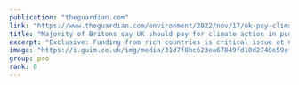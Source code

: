 ```yaml
---
publication: "theguardian.com"
link: "https://www.theguardian.com/environment/2022/nov/17/uk-pay-climate-action-poor-countries-cop27-poll"
title: "Majority of Britons say UK should pay for climate action in poor countries"
excerpt: "Exclusive: Funding from rich countries is critical issue at Cop27 and poll shows many think UK has duty to provide it"
image: "https://i.guim.co.uk/img/media/31d7f8bc623ea67849fd10d2740e59eff659c717/0_272_5203_3122/master/5203.jpg?width=1200&height=630&quality=85&auto=format&fit=crop&overlay-align=bottom%2Cleft&overlay-width=100p&overlay-base64=L2ltZy9zdGF0aWMvb3ZlcmxheXMvdGctZGVmYXVsdC5wbmc&enable=upscale&s=87b8678561c573c2ef35470593a4ef26"
group: pro
rank: 0
---
```

